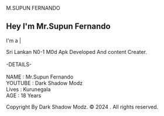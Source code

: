 <!DOCTYPE html>
<html lang="en">
<head>
    <meta charset="UTF-8">
    <meta name="viewport" content="width=device-width, initial-scale=1.0">
    <link rel="stylesheet" href="https://cdnjs.cloudflare.com/ajax/libs/font-awesome/6.5.1/css/all.min.css">
    <link rel="stylesheet" href="https://unpkg.com/aos@next/dist/aos.css" />
    <link rel="stylesheet" href="style.css">
    <title>MR SUPUN FERNANDO</title>
</head>
<body>
    <nav>
        <div class="nav-container">
            <div class="logo" data-aos="zoom-in" data-aos-duration="1500">
            M.SUPUN <span>FERNANDO</span>
            </div>
        </nav>
    <section>
        <div class="main-container">
            <div class="image" data-aos="zoom-out" data-aos-duration="3000">
                <img src="MrsupunMedia\mrsupunMain.png" alt="">
            </div>
            <div class="content">
                <h1 data-aos="fade-left" data-aos-duration="1500" data-aos-delay="700">Hey I'm <span>Mr.Supun Fernando</span></h1>
                <div class="typewriter" data-aos="fade-right" data-aos-duration="1500" data-aos-delay="900">I'm a <span class="typewriter-text"></span><label for="">|</label></div>
                <p data-aos="flip-down" data-aos-duration="1500" data-aos-delay="1100">Sri Lankan N0-1 M0d Apk Developed And content Creater.<br><br>
                    <ceanter>-DETAILS-</ceanter><br><br>
                    NAME    : Mr.Supun Fernando<br>
                    YOUTUBE : Dark Shadow Modz<br>
                    Lives   : Kurunegala<br>
                    AGE     : 18 Years
                </p>
                <div class="social-links">
                    <a href="https://github.com/mrsupunfernando12" data-aos="fade-up" data-aos-duration="1500" data-aos-delay="1300"><i class="fa-brands fa-github"></i></a>
                    <a href="https://whatsapp.com/channel/0029VaXRYlrKwqSMF7Tswi38" data-aos="fade-up" data-aos-duration="1500" data-aos-delay="1400"><i class="fa-brands fa-whatsapp"></i></a>
                    <a href="https://youtube.com/@darkshadow_modz" data-aos="fade-up" data-aos-duration="1500" data-aos-delay="1500"><i class="fa-brands fa-youtube"></i></a>
                    <a href="https://wa.me/+94718461889?text=𝖬𝗋.𝖲𝗎𝗉𝗎𝗇_𝖥𝖾𝗋𝗇𝖺𝗇𝖽𝗈|🐣💕🔗🌸" data-aos="fade-up" data-aos-duration="1500" data-aos-delay="1600"><i class="fa-brands fa-whatsapp"></i></a>
                </div>
            </div>
        </div>
    </section>
    <footer class="footer">
        <div class="footer__bar">
            Copyright By Dark Shadow Modz. © 2024 . All rights reserved.
          </div>
    </footer>
    <script src="https://unpkg.com/aos@next/dist/aos.js"></script>
    <script>
      AOS.init({offset:0});
    </script>
    <script src="script.js"></script>
</body>
</html>
